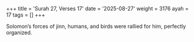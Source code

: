 +++
title = 'Surah 27, Verses 17'
date = '2025-08-27'
weight = 3176
ayah = 17
tags = []
+++

Solomon’s forces of jinn, humans, and birds were rallied for him, perfectly organized.